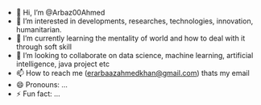 - 👋 Hi, I’m @Arbaz00Ahmed
- 👀 I’m interested in developments, researches, technologies, innovation, humanitarian.
- 🌱 I’m currently learning the mentality of world and how to deal with it through soft skill
- 💞️ I’m looking to collaborate on data science, machine learning, artificial intelligence, java project etc
- 📫 How to reach me (erarbaazahmedkhan@gmail.com) thats my email
- 😄 Pronouns: ...
- ⚡ Fun fact: ...

<!---
Arbaz00Ahmed/Arbaz00Ahmed is a ✨ special ✨ repository because its `README.md` (this file) appears on your GitHub profile.
You can click the Preview link to take a look at your changes.
--->
